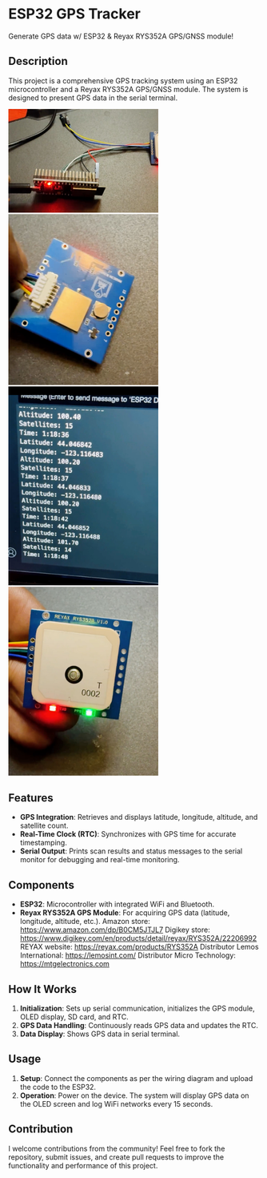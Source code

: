 # ESP32 GPS Tracker
Generate GPS data w/ ESP32 &amp; Reyax RYS352A GPS/GNSS module!

## Description

This project is a comprehensive GPS tracking system using an ESP32 microcontroller and a Reyax RYS352A GPS/GNSS module. The system is designed to present GPS data in the serial terminal.

<img src="img/gps2.jpg" alt="Wardriver project" width="300"/>
<img src="img/gps1.jpg" alt="Wardriver project" width="300"/>
<img src="img/gps3.jpg" alt="Wardriver project" width="300"/>
<img src="img/gps4.jpg" alt="Wardriver project" width="300"/>


## Features

- **GPS Integration**: Retrieves and displays latitude, longitude, altitude, and satellite count.
- **Real-Time Clock (RTC)**: Synchronizes with GPS time for accurate timestamping.
- **Serial Output**: Prints scan results and status messages to the serial monitor for debugging and real-time monitoring.

## Components

- **ESP32**: Microcontroller with integrated WiFi and Bluetooth.
- **Reyax RYS352A GPS Module**: For acquiring GPS data (latitude, longitude, altitude, etc.).
Amazon store: https://www.amazon.com/dp/B0CM5JTJL7
Digikey store: https://www.digikey.com/en/products/detail/reyax/RYS352A/22206992
REYAX website: https://reyax.com/products/RYS352A
Distributor Lemos International: https://lemosint.com/
Distributor Micro Technology: https://mtgelectronics.com

## How It Works

1. **Initialization**: Sets up serial communication, initializes the GPS module, OLED display, SD card, and RTC.
2. **GPS Data Handling**: Continuously reads GPS data and updates the RTC.
4. **Data Display**: Shows GPS data in serial terminal.

## Usage

1. **Setup**: Connect the components as per the wiring diagram and upload the code to the ESP32.
2. **Operation**: Power on the device. The system will display GPS data on the OLED screen and log WiFi networks every 15 seconds.

## Contribution

I welcome contributions from the community! Feel free to fork the repository, submit issues, and create pull requests to improve the functionality and performance of this project.

